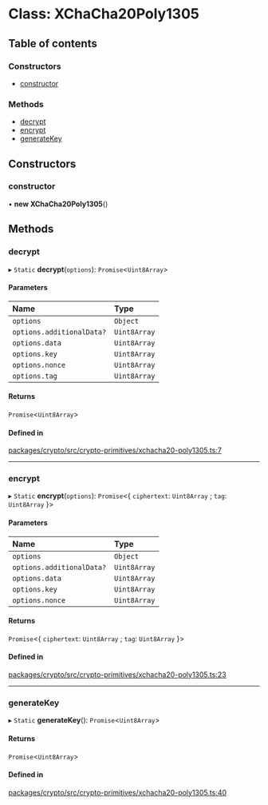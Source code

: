 # Class: XChaCha20Poly1305

## Table of contents

### Constructors

- [constructor](XChaCha20Poly1305.md#constructor)

### Methods

- [decrypt](XChaCha20Poly1305.md#decrypt)
- [encrypt](XChaCha20Poly1305.md#encrypt)
- [generateKey](XChaCha20Poly1305.md#generatekey)

## Constructors

### constructor

• **new XChaCha20Poly1305**()

## Methods

### decrypt

▸ `Static` **decrypt**(`options`): `Promise`<`Uint8Array`\>

#### Parameters

| Name | Type |
| :------ | :------ |
| `options` | `Object` |
| `options.additionalData?` | `Uint8Array` |
| `options.data` | `Uint8Array` |
| `options.key` | `Uint8Array` |
| `options.nonce` | `Uint8Array` |
| `options.tag` | `Uint8Array` |

#### Returns

`Promise`<`Uint8Array`\>

#### Defined in

[packages/crypto/src/crypto-primitives/xchacha20-poly1305.ts:7](https://github.com/TBD54566975/web5-js/blob/ff920f5/packages/crypto/src/crypto-primitives/xchacha20-poly1305.ts#L7)

___

### encrypt

▸ `Static` **encrypt**(`options`): `Promise`<{ `ciphertext`: `Uint8Array` ; `tag`: `Uint8Array`  }\>

#### Parameters

| Name | Type |
| :------ | :------ |
| `options` | `Object` |
| `options.additionalData?` | `Uint8Array` |
| `options.data` | `Uint8Array` |
| `options.key` | `Uint8Array` |
| `options.nonce` | `Uint8Array` |

#### Returns

`Promise`<{ `ciphertext`: `Uint8Array` ; `tag`: `Uint8Array`  }\>

#### Defined in

[packages/crypto/src/crypto-primitives/xchacha20-poly1305.ts:23](https://github.com/TBD54566975/web5-js/blob/ff920f5/packages/crypto/src/crypto-primitives/xchacha20-poly1305.ts#L23)

___

### generateKey

▸ `Static` **generateKey**(): `Promise`<`Uint8Array`\>

#### Returns

`Promise`<`Uint8Array`\>

#### Defined in

[packages/crypto/src/crypto-primitives/xchacha20-poly1305.ts:40](https://github.com/TBD54566975/web5-js/blob/ff920f5/packages/crypto/src/crypto-primitives/xchacha20-poly1305.ts#L40)
